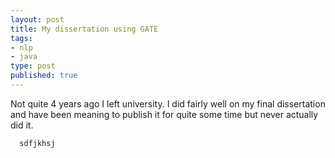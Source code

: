 ```yaml
---
layout: post
title: My dissertation using GATE
tags:
- nlp
- java
type: post
published: true
---
```


Not quite 4 years ago I left university. I did fairly well on my final
dissertation and have been meaning to publish it for quite some time but
never actually did it.

```html
  sdfjkhsj
```

